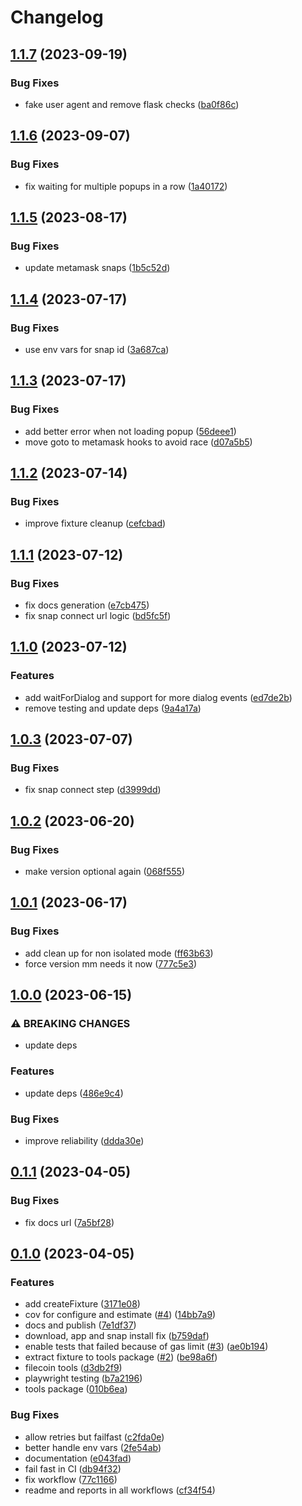 # Changelog

## [1.1.7](https://github.com/hugomrdias/filsnap-testing/compare/metamask-testing-tools-v1.1.6...metamask-testing-tools-v1.1.7) (2023-09-19)


### Bug Fixes

* fake user agent and remove flask checks ([ba0f86c](https://github.com/hugomrdias/filsnap-testing/commit/ba0f86c6c7c0e918f9f05f716e867be912af55e0))

## [1.1.6](https://github.com/hugomrdias/filsnap-testing/compare/metamask-testing-tools-v1.1.5...metamask-testing-tools-v1.1.6) (2023-09-07)


### Bug Fixes

* fix waiting for multiple popups in a row ([1a40172](https://github.com/hugomrdias/filsnap-testing/commit/1a40172c630c95a0c280eb02167ecad95b09ebc2))

## [1.1.5](https://github.com/hugomrdias/filsnap-testing/compare/metamask-testing-tools-v1.1.4...metamask-testing-tools-v1.1.5) (2023-08-17)


### Bug Fixes

* update metamask snaps ([1b5c52d](https://github.com/hugomrdias/filsnap-testing/commit/1b5c52dca2ba26dfb2df399c93dd6ac5622becf6))

## [1.1.4](https://github.com/hugomrdias/filsnap-testing/compare/metamask-testing-tools-v1.1.3...metamask-testing-tools-v1.1.4) (2023-07-17)


### Bug Fixes

* use env vars for snap id ([3a687ca](https://github.com/hugomrdias/filsnap-testing/commit/3a687ca55054111236b5bda5d27aa73e12c0d7e4))

## [1.1.3](https://github.com/hugomrdias/filsnap-testing/compare/metamask-testing-tools-v1.1.2...metamask-testing-tools-v1.1.3) (2023-07-17)


### Bug Fixes

* add better error when not loading popup ([56deee1](https://github.com/hugomrdias/filsnap-testing/commit/56deee1797949f3c8665dd92fdfda74443731892))
* move goto to metamask hooks to avoid race ([d07a5b5](https://github.com/hugomrdias/filsnap-testing/commit/d07a5b5576d260d357d41801835436ca8ac3c34a))

## [1.1.2](https://github.com/hugomrdias/filsnap-testing/compare/metamask-testing-tools-v1.1.1...metamask-testing-tools-v1.1.2) (2023-07-14)


### Bug Fixes

* improve fixture cleanup ([cefcbad](https://github.com/hugomrdias/filsnap-testing/commit/cefcbadad16f90d4342a0da07aa2c6061478222e))

## [1.1.1](https://github.com/hugomrdias/filsnap-testing/compare/metamask-testing-tools-v1.1.0...metamask-testing-tools-v1.1.1) (2023-07-12)


### Bug Fixes

* fix docs generation ([e7cb475](https://github.com/hugomrdias/filsnap-testing/commit/e7cb4759c687feebcb1c5bbeee37fc87a057b87e))
* fix snap connect url logic ([bd5fc5f](https://github.com/hugomrdias/filsnap-testing/commit/bd5fc5fc97092632cb7ba2613426ac71e7bb9268))

## [1.1.0](https://github.com/hugomrdias/filsnap-testing/compare/metamask-testing-tools-v1.0.3...metamask-testing-tools-v1.1.0) (2023-07-12)


### Features

* add waitForDialog and support for more dialog events ([ed7de2b](https://github.com/hugomrdias/filsnap-testing/commit/ed7de2bf524429a1d387e4a3f082eb538ae1114e))
* remove testing and update deps ([9a4a17a](https://github.com/hugomrdias/filsnap-testing/commit/9a4a17a71944a7e773f2576f3b4778334e22a371))

## [1.0.3](https://github.com/hugomrdias/filsnap-testing/compare/metamask-testing-tools-v1.0.2...metamask-testing-tools-v1.0.3) (2023-07-07)


### Bug Fixes

* fix snap connect step ([d3999dd](https://github.com/hugomrdias/filsnap-testing/commit/d3999dd0f7f10cf5cb5689203ac43bcec51c8cf0))

## [1.0.2](https://github.com/hugomrdias/filsnap-testing/compare/metamask-testing-tools-v1.0.1...metamask-testing-tools-v1.0.2) (2023-06-20)


### Bug Fixes

* make version optional again ([068f555](https://github.com/hugomrdias/filsnap-testing/commit/068f555db16baa9ab56bfaa25693c084d70fc244))

## [1.0.1](https://github.com/hugomrdias/filsnap-testing/compare/metamask-testing-tools-v1.0.0...metamask-testing-tools-v1.0.1) (2023-06-17)


### Bug Fixes

* add clean up for non isolated mode ([ff63b63](https://github.com/hugomrdias/filsnap-testing/commit/ff63b636cf045830defd7964df7e6567d3e530db))
* force version mm needs it now ([777c5e3](https://github.com/hugomrdias/filsnap-testing/commit/777c5e38b98ae7589a19363ae4d7a8935c756e75))

## [1.0.0](https://github.com/hugomrdias/filsnap-testing/compare/metamask-testing-tools-v0.1.1...metamask-testing-tools-v1.0.0) (2023-06-15)


### ⚠ BREAKING CHANGES

* update deps

### Features

* update deps ([486e9c4](https://github.com/hugomrdias/filsnap-testing/commit/486e9c4c73c8740f9fe9c1e4f4dad959c3ccb9e4))


### Bug Fixes

* improve reliability ([ddda30e](https://github.com/hugomrdias/filsnap-testing/commit/ddda30e9929c2601b44e679bf3c743772b697632))

## [0.1.1](https://github.com/hugomrdias/filsnap-testing/compare/metamask-testing-tools-v0.1.0...metamask-testing-tools-v0.1.1) (2023-04-05)


### Bug Fixes

* fix docs url ([7a5bf28](https://github.com/hugomrdias/filsnap-testing/commit/7a5bf2823a74889bfcdfea54c2fe3b58f82a96db))

## [0.1.0](https://github.com/hugomrdias/filsnap-testing/compare/metamask-testing-tools-v0.0.1...metamask-testing-tools-v0.1.0) (2023-04-05)


### Features

* add createFixture ([3171e08](https://github.com/hugomrdias/filsnap-testing/commit/3171e082fb0421c30f330928ee30cef92c136e78))
* cov for configure and estimate ([#4](https://github.com/hugomrdias/filsnap-testing/issues/4)) ([14bb7a9](https://github.com/hugomrdias/filsnap-testing/commit/14bb7a99b31d036578792b4bf1111a65f6cff11b))
* docs and publish ([7e1df37](https://github.com/hugomrdias/filsnap-testing/commit/7e1df37dd2b013becbee5624efce611a74868dcd))
* download, app and snap install fix ([b759daf](https://github.com/hugomrdias/filsnap-testing/commit/b759dafa204c41811b6055ac3b5c11bc5aa97df0))
* enable tests that failed because of gas limit ([#3](https://github.com/hugomrdias/filsnap-testing/issues/3)) ([ae0b194](https://github.com/hugomrdias/filsnap-testing/commit/ae0b194d1956bc2193756b8a9b527f301cbb18c8))
* extract fixture to tools package ([#2](https://github.com/hugomrdias/filsnap-testing/issues/2)) ([be98a6f](https://github.com/hugomrdias/filsnap-testing/commit/be98a6fc50f0d95e3b7e06c98232dad4d2e8ae08))
* filecoin tools ([d3db2f9](https://github.com/hugomrdias/filsnap-testing/commit/d3db2f9f5afcf51844dca36d714e0b34afc4d94c))
* playwright testing ([b7a2196](https://github.com/hugomrdias/filsnap-testing/commit/b7a2196b4a6f5736ccbaaeed82f0b73bcaaf91aa))
* tools package ([010b6ea](https://github.com/hugomrdias/filsnap-testing/commit/010b6ea4e3a819126cb2de0436ae9b0d24ab87b6))


### Bug Fixes

* allow retries but failfast ([c2fda0e](https://github.com/hugomrdias/filsnap-testing/commit/c2fda0eace75825cf3c3a1770ea8f4dd6efcb4cf))
* better handle env vars ([2fe54ab](https://github.com/hugomrdias/filsnap-testing/commit/2fe54ab596dcc4bd20d333997c8cdee771e034e1))
* documentation ([e043fad](https://github.com/hugomrdias/filsnap-testing/commit/e043fad9ebfd27a5575110fd1cad1ad8832283e6))
* fail fast in CI ([db94f32](https://github.com/hugomrdias/filsnap-testing/commit/db94f3252caffef786f0bc4d6af0dd24ec631159))
* fix workflow ([77c1166](https://github.com/hugomrdias/filsnap-testing/commit/77c116663018cb321ef38b61f8c5105a8d7e44e4))
* readme and reports in all workflows ([cf34f54](https://github.com/hugomrdias/filsnap-testing/commit/cf34f54c64d936fe4723e4aabe70ddd7b30e36cf))
